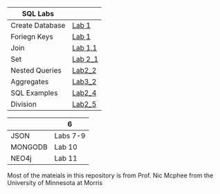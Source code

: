 





| SQL Labs |                 |
|----------|------------------|
|  Create Database | [Lab 1](Lab1)|
|  Foriegn Keys | [Lab 1](Lab1)|
| Join |[Lab 1.1](Lab1_1)|
| Set | [Lab 2_1](Lab2_1)|
|Nested Queries | [Lab2_2](Lab2_2)|
|Aggregates | [Lab3_2](Lab2_3)|
|SQL Examples | [Lab2_4](Lab2_4)|
|Division | [Lab2_5](Lab2_5)|


|         |   6    |
|---------|-----------|
| JSON    | Labs 7-9  |
| MONGODB | Lab 10    |
| NEO4j   | Lab 11    |





Most of the mateials in this repository is from Prof. Nic Mcphee from the University of Minnesota at Morris
